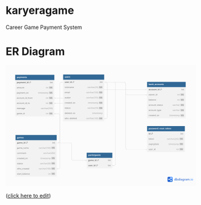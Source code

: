 # karyeragame

Career Game Payment System

# ER Diagram


![er-karyeragame.png](er-karyeragame.png)

([click here to edit](https://dbdiagram.io/d/Copy-of-karyeragame-651b0126ffbf5169f0e25b31))

